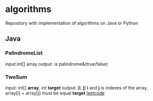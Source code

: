 # algorithms
Repository with implementation of algorithms on Java or Python

## Java
### PalindromeList
input:int[] array
output: is palindrome&(true/false)

### TwoSum
input: int[] **array**, int **target**
output: [**i**, **j**]
**i** and **j** is indexes of the array, array[i] + array[j] must be equal **target** [leetcode](https://leetcode.com/problems/two-sum/)
